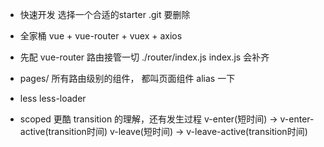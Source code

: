 - 快速开发
  选择一个合适的starter
  .git 要删除

- 全家桶 
  vue + vue-router + vuex + axios

- 先配 vue-router  路由接管一切
    ./router/index.js   index.js 会补齐

- pages/
  所有路由级别的组件， 都叫页面组件
  alias 一下

- less  less-loader
- scoped 更酷
  transition 的理解，还有发生过程
  v-enter(短时间) -> v-enter-active(transition时间)
  v-leave(短时间) -> v-leave-active(transition时间)